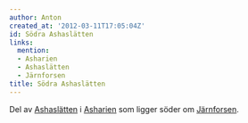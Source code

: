 ```yaml
---
author: Anton
created_at: '2012-03-11T17:05:04Z'
id: Södra Ashaslätten
links:
  mention:
  - Asharien
  - Ashaslätten
  - Järnforsen
title: Södra Ashaslätten
---
```


Del av [Ashaslätten] i [Asharien] som ligger söder om [Järnforsen].

  [Ashaslätten]: Ashaslätten
  [Asharien]: Asharien
  [Järnforsen]: Järnforsen
